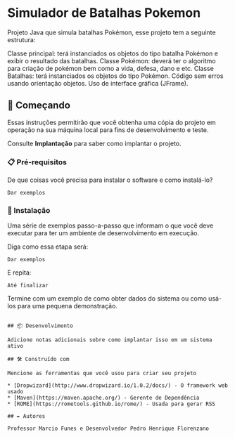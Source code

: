 # Simulador de Batalhas Pokemon

Projeto Java que simula batalhas Pokémon, esse projeto tem a seguinte estrutura:

Classe principal: terá instanciados os objetos do tipo batalha Pokémon e exibir o resultado das batalhas.
Classe Pokémon: deverá ter o algoritmo para criação de pokémon bem como a vida, defesa, dano e etc. 
Classe Batalhas: terá instanciados os objetos do tipo Pokémon.
Código sem erros usando orientação objetos.
Uso de interface gráfica (JFrame).
## 🚀 Começando

Essas instruções permitirão que você obtenha uma cópia do projeto em operação na sua máquina local para fins de desenvolvimento e teste.

Consulte **Implantação** para saber como implantar o projeto.

### 📋 Pré-requisitos

De que coisas você precisa para instalar o software e como instalá-lo?

```
Dar exemplos
```

### 🔧 Instalação

Uma série de exemplos passo-a-passo que informam o que você deve executar para ter um ambiente de desenvolvimento em execução.

Diga como essa etapa será:

```
Dar exemplos
```

E repita:

```
Até finalizar
```

Termine com um exemplo de como obter dados do sistema ou como usá-los para uma pequena demonstração.
```

## 📦 Desenvolvimento

Adicione notas adicionais sobre como implantar isso em um sistema ativo

## 🛠️ Construído com

Mencione as ferramentas que você usou para criar seu projeto

* [Dropwizard](http://www.dropwizard.io/1.0.2/docs/) - O framework web usado
* [Maven](https://maven.apache.org/) - Gerente de Dependência
* [ROME](https://rometools.github.io/rome/) - Usada para gerar RSS

## ✒️ Autores

Professor Marcio Funes e Desenvolvedor Pedro Henrique Florenzano
